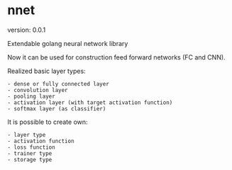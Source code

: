 # nnet

version: 0.0.1

Extendable golang neural network library

Now it can be used for construction feed forward networks (FC and CNN).

Realized basic layer types:

	- dense or fully connected layer
	- convolution layer
	- pooling layer
	- activation layer (with target activation function)
	- softmax layer (as classifier)

It is possible to create own:

	- layer type
	- activation function
	- loss function
	- trainer type
	- storage type